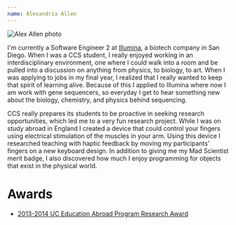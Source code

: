 ```yaml
---
name: Alexandria Allen
---
```


![Alex Allen photo](allen_alex.jpg)


I'm currently a Software Engineer 2 at [Illumina](https://www.illumina.com/), a biotech company in
San Diego. When I was a CCS student, I really enjoyed working in an
interdisciplinary environment, one where I could walk into a room and
be pulled into a discussion on anything from physics, to biology, to
art. When I was applying to jobs in my final year, I realized that I
really wanted to keep that spirit of learning alive. Because of this I
applied to Illumina where now I am work with gene sequencers, so
everyday I get to hear something new about the biology, chemistry, and
physics behind sequencing.

CCS really prepares its students to be proactive in seeking research
opportunities, which led me to a very fun research project. While I
was on study abroad in England I created a device that could control
your fingers using electrical stimulation of the muscles in your
arm. Using this device I researched teaching with haptic feedback by
moving my participants' fingers on a new keyboard design. In addition
to giving me my Mad Scientist merit badge, I also discovered how much
I enjoy programming for objects that exist in the physical world.

# Awards

* [2013-2014 UC Education Abroad Program Research Award](https://ccs.ucsb.edu/news-and-events/news/ccs-computing-student-alexandria-allen-wins-uceap-research-award)
